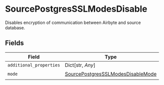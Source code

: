 # SourcePostgresSSLModesDisable

Disables encryption of communication between Airbyte and source database.


## Fields

| Field                                                                                         | Type                                                                                          | Required                                                                                      | Description                                                                                   |
| --------------------------------------------------------------------------------------------- | --------------------------------------------------------------------------------------------- | --------------------------------------------------------------------------------------------- | --------------------------------------------------------------------------------------------- |
| `additional_properties`                                                                       | Dict[str, *Any*]                                                                              | :heavy_minus_sign:                                                                            | N/A                                                                                           |
| `mode`                                                                                        | [SourcePostgresSSLModesDisableMode](../../models/shared/sourcepostgressslmodesdisablemode.md) | :heavy_check_mark:                                                                            | N/A                                                                                           |